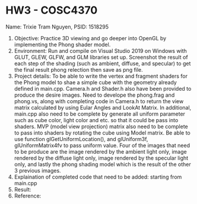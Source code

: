 # HW3 - COSC4370
Name: Trixie Tram Nguyen, PSID: 1518295

1. Objective: Practice 3D viewing and go deeper into OpenGL by implementing the Phong shader model.
2. Environment: Run and compile on Visual Studio 2019 on Windows with GLUT, GLEW, GLFW, and GLM libraries set up. Screenshot the result of each step of the shading (such as ambient, diffuse, and specular) to get the final result phong relection then save as png file.
3. Project details: To be able to write the vertex and fragment shaders for the Phong model to shae a simple cube with the geometry already defined in main.cpp. Camera.h and Shader.h also have been provided to produce the desire images. Need to develope the phong.frag and phong.vs, along with completing code in Camera.h to return the view matrix calculated by using Eular Angles and LookAt Matrix. In additional, main.cpp also need to be complete by generate all uniform parameter such as cube color, light color and etc. so that it could be pass into shaders. MVP (model view projection) matrix also need to be complete to pass into shaders by rotating the cube using Model matrix. Be able to use function glGetUniformLocation(), and glUniform3f, glUniformMatrix4fv to pass uniform value. Four of the images that need to be produce are the image rendered by the ambient light only, image rendered by the diffuse light only, image rendered by the specular light only, and lastly the phong shading model which is the result of the other 3 previous images.
4. Explaination of completed code that need to be added: starting from main.cpp 
5. Result: 
6. Reference: 
